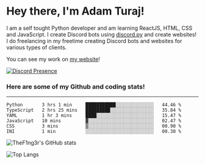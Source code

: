 # Hey there, I'm Adam Turaj!

I am a self tought Python developer and am learning ReactJS, HTML, CSS and JavaScript. I create Discord bots using [discord.py](https://github.com/Rapptz/discord.py) and create websites! I do freelancing in my freetime creating Discord bots and websites for various types of clients.

You can see my work on [my website](https://adamturaj.com)!

[![Discord Presence](https://lanyard.cnrad.dev/api/374147012599218176)](https://discord.com/users/374147012599218176)

### Here are some of my Github and coding stats!

---

<!--START_SECTION:waka-->

```text
Python       3 hrs 1 min     ███████████░░░░░░░░░░░░░░   44.46 %
TypeScript   2 hrs 25 mins   █████████░░░░░░░░░░░░░░░░   35.84 %
YAML         1 hr 3 mins     ████░░░░░░░░░░░░░░░░░░░░░   15.47 %
JavaScript   10 mins         ▓░░░░░░░░░░░░░░░░░░░░░░░░   02.47 %
CSS          3 mins          ▒░░░░░░░░░░░░░░░░░░░░░░░░   00.90 %
INI          1 min           ░░░░░░░░░░░░░░░░░░░░░░░░░   00.30 %
```

<!--END_SECTION:waka-->

![TheF1ng3r's GitHub stats](https://github-readme-stats.vercel.app/api?username=thef1ng3r&count_private=true&theme=dark)

![Top Langs](https://github-readme-stats.vercel.app/api/top-langs/?username=thef1ng3r&layout=compact&count_private=true&theme=dark)

